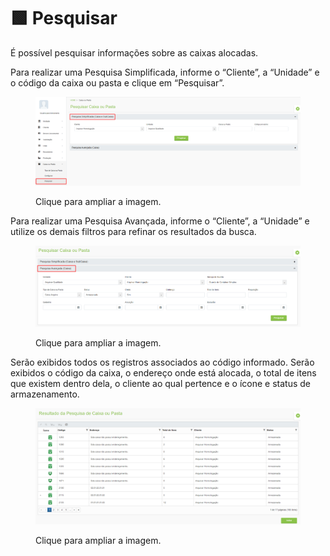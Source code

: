 # 🟩 Pesquisar

É possível pesquisar informações sobre as caixas alocadas. &#x20;

Para realizar uma Pesquisa Simplificada, informe o “Cliente”, a “Unidade” e o código da caixa ou pasta e clique em “Pesquisar”.&#x20;

<figure><img src="../.gitbook/assets/caixa4.png" alt=""><figcaption><p>Clique para ampliar a imagem.</p></figcaption></figure>

Para realizar uma Pesquisa Avançada, informe o “Cliente”, a “Unidade” e utilize os demais filtros para refinar os resultados da busca.&#x20;

<figure><img src="../.gitbook/assets/caixa5.png" alt=""><figcaption><p>Clique para ampliar a imagem.</p></figcaption></figure>

Serão exibidos todos os registros associados ao código informado. Serão exibidos o código da caixa, o endereço onde está alocada, o total de itens que existem dentro dela, o cliente ao qual pertence e o ícone e status de armazenamento.&#x20;

<figure><img src="../.gitbook/assets/caixa6.png" alt=""><figcaption><p>Clique para ampliar a imagem.</p></figcaption></figure>
